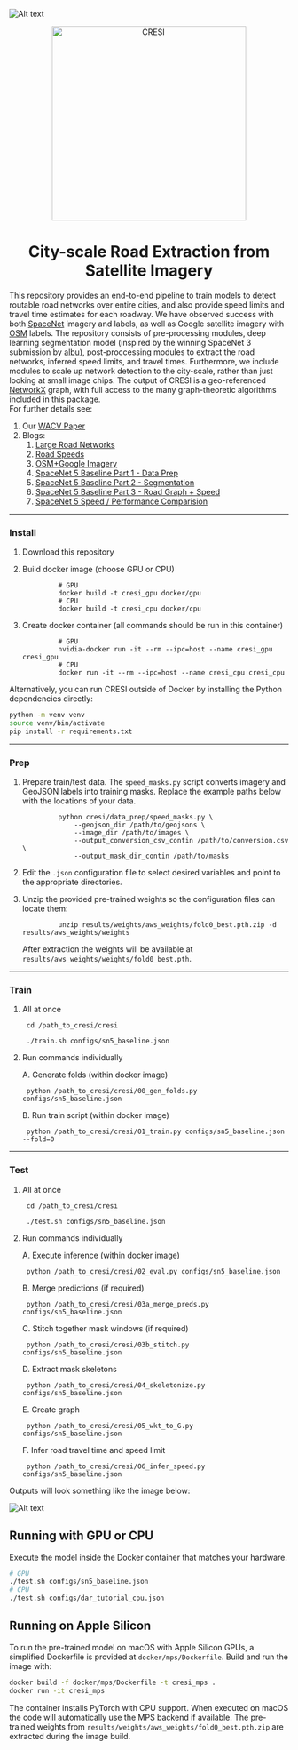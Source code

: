 ![Alt text](/results/images/header1.png?raw=true "Header")

<p align="center">
<img src="/results/images/cresi_logo.png" width="350" alt="CRESI">
</p>

<h1 align="center">City-scale Road Extraction from Satellite Imagery</h1>

This repository provides an end-to-end pipeline to train models to detect  routable road networks over entire cities, and also provide speed limits and travel time estimates for each roadway.  We have observed success with both [SpaceNet](https://spacenet.ai) imagery and labels, as well as Google satellite imagery with [OSM](https://openstreetmap.org) labels. The repository consists of pre-processing modules, deep learning segmentation model (inspired by the winning SpaceNet 3 submission by [albu](https://github.com/SpaceNetChallenge/RoadDetector/tree/master/albu-solution)), post-proccessing modules to extract the road networks, inferred speed limits, and travel times.  Furthermore, we include modules to scale up network detection to the city-scale, rather than just looking at small image chips.  The output of CRESI is a geo-referenced [NetworkX](https://networkx.github.io) graph, with full access to the many graph-theoretic algorithms included in this package.  
For further details see:

1. Our [WACV Paper](http://openaccess.thecvf.com/content_WACV_2020/html/Van_Etten_City-Scale_Road_Extraction_from_Satellite_Imagery_v2_Road_Speeds_and_WACV_2020_paper.html)
2. Blogs:
	1. [Large Road Networks](https://medium.com/the-downlinq/extracting-road-networks-at-scale-with-spacenet-b63d995be52d)
	2. [Road Speeds](https://medium.com/the-downlinq/inferring-route-travel-times-with-spacenet-7f55e1afdd6d)
	3. [OSM+Google Imagery](https://medium.com/the-downlinq/computer-vision-with-openstreetmap-and-spacenet-a-comparison-cc70353d0ace)
	4. [SpaceNet 5 Baseline Part 1 - Data Prep](https://medium.com/the-downlinq/the-spacenet-5-baseline-part-1-imagery-and-label-preparation-598af46d485e)
	5. [SpaceNet 5 Baseline Part 2 - Segmentation](https://medium.com/the-downlinq/the-spacenet-5-baseline-part-2-training-a-road-speed-segmentation-model-2bc93de564d7)
	6. [SpaceNet 5 Baseline Part 3 - Road Graph + Speed](https://medium.com/the-downlinq/the-spacenet-5-baseline-part-3-extracting-road-speed-vectors-from-satellite-imagery-5d07cd5e1d21)
	7. [SpaceNet 5 Speed / Performance Comparision](https://medium.com/the-downlinq/spacenet-5-winning-model-release-end-of-the-road-fd02e00b826c)

____
### Install ###

1. Download this repository

2. Build docker image (choose GPU or CPU)

                # GPU
                docker build -t cresi_gpu docker/gpu
                # CPU
                docker build -t cresi_cpu docker/cpu
	
3. Create docker container (all commands should be run in this container)

                # GPU
                nvidia-docker run -it --rm --ipc=host --name cresi_gpu cresi_gpu
                # CPU
                docker run -it --rm --ipc=host --name cresi_cpu cresi_cpu

Alternatively, you can run CRESI outside of Docker by installing the Python
dependencies directly:

```bash
python -m venv venv
source venv/bin/activate
pip install -r requirements.txt
```
	

____
### Prep ###

1. Prepare train/test data. The `speed_masks.py` script converts imagery and
   GeoJSON labels into training masks. Replace the example paths below with the
   locations of your data.

                python cresi/data_prep/speed_masks.py \
                    --geojson_dir /path/to/geojsons \
                    --image_dir /path/to/images \
                    --output_conversion_csv_contin /path/to/conversion.csv \
                    --output_mask_dir_contin /path/to/masks

2. Edit the `.json` configuration file to select desired variables and point to
   the appropriate directories.

3. Unzip the provided pre-trained weights so the configuration files can locate
   them:

                unzip results/weights/aws_weights/fold0_best.pth.zip -d results/aws_weights/weights

   After extraction the weights will be available at
   `results/aws_weights/weights/fold0_best.pth`.


____
### Train ###

1. All at once

		cd /path_to_cresi/cresi
	
		./train.sh configs/sn5_baseline.json


2. Run commands individually

	A. Generate folds (within docker image)

		python /path_to_cresi/cresi/00_gen_folds.py configs/sn5_baseline.json

	B. Run train script (within docker image)

		python /path_to_cresi/cresi/01_train.py configs/sn5_baseline.json --fold=0
	


____
### Test ###


1. All at once

		cd /path_to_cresi/cresi
	
		./test.sh configs/sn5_baseline.json
	

2. Run commands individually


	A. Execute inference (within docker image)

		python /path_to_cresi/cresi/02_eval.py configs/sn5_baseline.json

	B. Merge predictions (if required)

		python /path_to_cresi/cresi/03a_merge_preds.py configs/sn5_baseline.json
	
	C. Stitch together mask windows (if required)

		python /path_to_cresi/cresi/03b_stitch.py configs/sn5_baseline.json

	D. Extract mask skeletons

		python /path_to_cresi/cresi/04_skeletonize.py configs/sn5_baseline.json
	
	E. Create graph

		python /path_to_cresi/cresi/05_wkt_to_G.py configs/sn5_baseline.json

	F. Infer road travel time and speed limit

		python /path_to_cresi/cresi/06_infer_speed.py configs/sn5_baseline.json
	

Outputs will look something like the image below:

![Alt text](/results/images/vegas_speed.jpg?raw=true "Header")

## Running with GPU or CPU

Execute the model inside the Docker container that matches your hardware.

```bash
# GPU
./test.sh configs/sn5_baseline.json
# CPU
./test.sh configs/dar_tutorial_cpu.json
```

## Running on Apple Silicon

To run the pre-trained model on macOS with Apple Silicon GPUs, a simplified
Dockerfile is provided at `docker/mps/Dockerfile`. Build and run the image with:

```bash
docker build -f docker/mps/Dockerfile -t cresi_mps .
docker run -it cresi_mps
```

The container installs PyTorch with CPU support. When executed on macOS the code
will automatically use the MPS backend if available. The pre-trained weights
from `results/weights/aws_weights/fold0_best.pth.zip` are extracted during the
image build.
